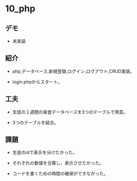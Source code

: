 # 10_php

## デモ
 - 未実装

## 紹介

  - php,データベース,新規登録,ログイン,ログアウト,CRUD実装。

  - login.phpからスタート。
  
## 工夫

  - 生徒の１週間の昼食データベースを3つのテーブルで用意。

  - 3つのテーブルを結合。

## 課題

  - 生徒のidで表示を分けたかった。

  - それぞれの数値を合算し、表示させたかった。

  - コードを書くための時間の確保ができなかった。